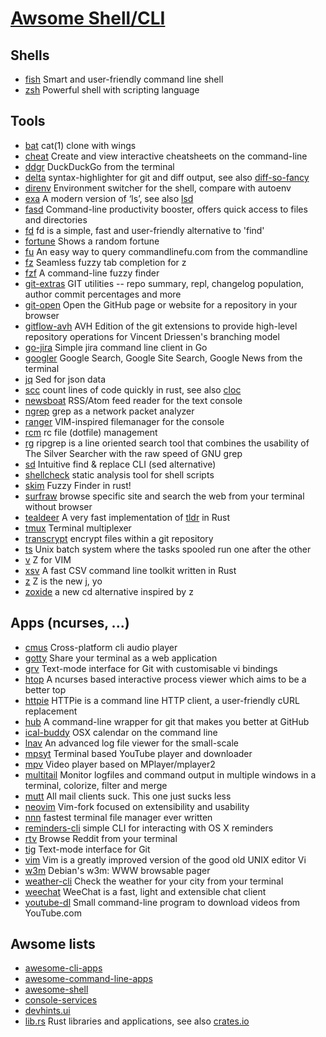 # [Awsome Shell/CLI](https://github.com/alebcay/awesome-shell)

## Shells

   * [fish](https://github.com/fish-shell/fish-shell) Smart and user-friendly command line shell
   * [zsh](http://www.zsh.org/) Powerful shell with scripting language

## Tools

   * [bat](https://github.com/sharkdp/bat) cat(1) clone with wings
   * [cheat](https://github.com/chrisallenlane/cheat) Create and view interactive cheatsheets on the command-line
   * [ddgr](https://github.com/jarun/ddgr) DuckDuckGo from the terminal
   * [delta](https://github.com/dandavison/delta) syntax-highlighter for git and diff output, see also [diff-so-fancy](https://github.com/so-fancy/diff-so-fancy)
   * [direnv](https://github.com/direnv/direnv) Environment switcher for the shell, compare with autoenv
   * [exa](https://github.com/ogham/exa) A modern version of ‘ls’, see also [lsd](https://github.com/Peltoche/lsd)
   * [fasd](https://github.com/clvv/fasd) Command-line productivity booster, offers quick access to files and directories
   * [fd](https://github.com/sharkdp/fd) fd is a simple, fast and user-friendly alternative to 'find'
   * [fortune](http://brewformulas.org/Fortune) Shows a random fortune
   * [fu](https://github.com/samirahmed/fu) An easy way to query commandlinefu.com from the commandline
   * [fz](https://github.com/changyuheng/fz) Seamless fuzzy tab completion for z
   * [fzf](https://github.com/junegunn/fzf) A command-line fuzzy finder
   * [git-extras](https://github.com/tj/git-extras) GIT utilities -- repo summary, repl, changelog population, author commit percentages and more
   * [git-open](https://github.com/paulirish/git-open) Open the GitHub page or website for a repository in your browser
   * [gitflow-avh](https://github.com/petervanderdoes/gitflow-avh) AVH Edition of the git extensions to provide high-level repository operations for Vincent Driessen's branching model
   * [go-jira](https://github.com/Netflix-Skunkworks/go-jira) Simple jira command line client in Go
   * [googler](https://github.com/jarun/googler) Google Search, Google Site Search, Google News from the terminal
   * [jq](https://github.com/stedolan/jq) Sed for json data
   * [scc](https://github.com/boyter/scc) count lines of code quickly in rust, see also [cloc](https://github.com/AlDanial/cloc)
   * [newsboat](https://github.com/newsboat/newsboat) RSS/Atom feed reader for the text console
   * [ngrep](http://ngrep.sourceforge.net/) grep as a network packet analyzer
   * [ranger](https://github.com/ranger/ranger) VIM-inspired filemanager for the console
   * [rcm](https://github.com/thoughtbot/rcm) rc file (dotfile) management
   * [rg](https://github.com/BurntSushi/ripgrep) ripgrep is a line oriented search tool that combines the usability of The Silver Searcher with the raw speed of GNU grep
   * [sd](https://github.com/chmln/sd) Intuitive find & replace CLI (sed alternative)
   * [shellcheck](https://github.com/koalaman/shellcheck) static analysis tool for shell scripts
   * [skim](https://github.com/lotabout/skim) Fuzzy Finder in rust!
   * [surfraw](http://surfraw.alioth.debian.org/) browse specific site and search the web from your terminal without browser
   * [tealdeer](https://github.com/dbrgn/tealdeer) A very fast implementation of [tldr](https://github.com/raylee/tldr) in Rust
   * [tmux](http://tmux.github.io/) Terminal multiplexer
   * [transcrypt](https://github.com/elasticdog/transcrypt) encrypt files within a git repository
   * [ts](https://github.com/xenogenesi/task-spooler) Unix batch system where the tasks spooled run one after the other
   * [v](https://github.com/rupa/v) Z for VIM
   * [xsv](https://github.com/BurntSushi/xsv) A fast CSV command line toolkit written in Rust
   * [z](https://github.com/rupa/z) Z is the new j, yo
   * [zoxide](https://github.com/ajeetdsouza/zoxide) a new cd alternative inspired by z

## Apps (ncurses, ...)

   * [cmus](https://github.com/cmus/cmus) Cross-platform cli audio player
   * [gotty](https://github.com/yudai/gotty) Share your terminal as a web application
   * [grv](https://github.com/rgburke/grv) Text-mode interface for Git with customisable vi bindings
   * [htop](https://github.com/hishamhm/htop) A ncurses based interactive process viewer which aims to be a better top
   * [httpie](https://github.com/jakubroztocil/httpie) HTTPie is a command line HTTP client, a user-friendly cURL replacement
   * [hub](https://github.com/github/hub) A command-line wrapper for git that makes you better at GitHub
   * [ical-buddy](http://hasseg.org/icalBuddy/) OSX calendar on the command line
   * [lnav](http://lnav.org/) An advanced log file viewer for the small-scale
   * [mpsyt](https://github.com/mps-youtube/mps-youtube) Terminal based YouTube player and downloader
   * [mpv](https://github.com/mpv-player/mpv) Video player based on MPlayer/mplayer2
   * [multitail](https://www.vanheusden.com/multitail/) Monitor logfiles and command output in multiple windows in a terminal, colorize, filter and merge
   * [mutt](http://www.mutt.org/) All mail clients suck. This one just sucks less
   * [neovim](https://github.com/neovim/neovim) Vim-fork focused on extensibility and usability
   * [nnn](https://github.com/jarun/nnn) fastest terminal file manager ever written
   * [reminders-cli](https://github.com/keith/reminders-cli) simple CLI for interacting with OS X reminders
   * [rtv](https://github.com/michael-lazar/rtv) Browse Reddit from your terminal
   * [tig](https://github.com/jonas/tig) Text-mode interface for Git
   * [vim](https://github.com/vim/vim) Vim is a greatly improved version of the good old UNIX editor Vi
   * [w3m](https://github.com/tats/w3m) Debian's w3m: WWW browsable pager
   * [weather-cli](https://github.com/riyadhalnur/weather-cli) Check the weather for your city from your terminal
   * [weechat](https://weechat.org/) WeeChat is a fast, light and extensible chat client
   * [youtube-dl](https://github.com/rg3/youtube-dl) Small command-line program to download videos from YouTube.com

## Awsome lists

   * [awesome-cli-apps](https://github.com/agarrharr/awesome-cli-apps)
   * [awesome-command-line-apps](https://github.com/herrbischoff/awesome-command-line-apps)
   * [awesome-shell](https://github.com/alebcay/awesome-shell)
   * [console-services](https://github.com/chubin/awesome-console-services)
   * [devhints.ui](https://devhints.io/)
   * [lib.rs](https://lib.rs/) Rust libraries and applications, see also [crates.io](https://crates.io/)
